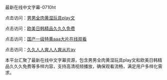 最新在线中文字幕-0710ht

点击访问：<a href="https://heiliaoll4qsx.pages.dev">男男全肉黄湿玩具play文</a>

点击访问：<a href="https://heiliaoe8ajia.pages.dev">欧美日韩精品久久久免费</a>

点击访问：<a href="https://heiliaozj3tjd.pages.dev">国产一级特黄aaa大片在线观看</a>

点击访问：<a href="https://heiliaoga6s9v.pages.dev">久久人人爽人人爽从片av</a>

本平台汇聚了最新在线中文字幕资源，包含男男全肉黄湿玩具play文和欧美日韩精品久久久免费等多样内容，支持高清视频播放，确保观看流畅，满足用户多样化需求。

<span style="display:none;">[Canonical link](https://github.com/haha20250710/haha11)</span>
